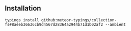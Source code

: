 ## Installation

`typings install github:meteor-typings/collection-fs#8aeeb36636cb9d4567d28364a2944b71d1b02af2 --ambient`
